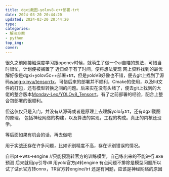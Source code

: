 ```yaml
---
title: dgxi截图-yolov8-c++部署-trt
date: 2024-03-20 20:44:20
updated: 2024-03-20 20:44:20
type:
categories:
- 解决方案
- python
top_img:
cover: 
---
```

很久之前刚接触深度学习跟opencv时候，就萌生了做一个ai自瞄的想法，可惜当时很忙，计划便被搁置了
近日终于有了时间，便将想法变现
网上资料找到的最优解好像是dgxi+yolov5c++部署+trt，但是yoloV8好像也不错，便去git上找到了源码[wang-xinyu/tensorrtx](https://github.com/wang-xinyu/tensorrtx)，可惜后来的部署并不顺利，Cmake的使用，以及lld文件的打包，还有模型转换之间的问题。后来实在没有头绪了，便去git上找到的大佬的整合版本[Monday-Leo/YOLOv8_Tensorrt](https://github.com/Monday-Leo/YOLOv8_Tensorrt)。有了之前部署的经验，配合上整合包部署的很顺利。

但这仅仅只是入门，并没有从源码或者是原理上去理解yolo与trt，还有dgxi截图的原理。
包括神经网络的构建，以及算法的实现，工程的构成。真正的内核还没学。

等后面如果有机会的话，再去做吧




用于实战还存在许多问题，比如识别精度不高，存在识别错误的情况。

自带pt->wts->engine //只能预测转官方的训练模型，自己练出来的不能进行.exe预测
后来就用py引导dll
用yolo官方pt转engine 有点问题不排除是模型问题所以 试了试pt官方转onnx，TR官方转engine/trt  还是有问题，应该是神经网络的原因
